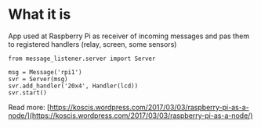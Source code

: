 What it is
===
App used at Raspberry Pi as receiver of incoming messages and pas them to registered handlers 
(relay, screen, some sensors) 

    from message_listener.server import Server
    
    msg = Message('rpi1')
    svr = Server(msg)
    svr.add_handler('20x4', Handler(lcd))
    svr.start()

Read more: [https://koscis.wordpress.com/2017/03/03/raspberry-pi-as-a-node/](https://koscis.wordpress.com/2017/03/03/raspberry-pi-as-a-node/)


